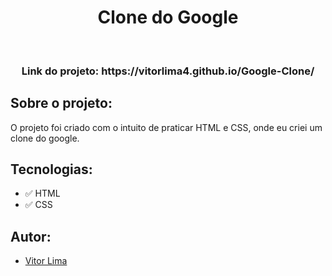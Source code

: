 <h1 align="center"><b>Clone do Google</b></h1>

<br>

<h3 align="center">Link do projeto:
https://vitorlima4.github.io/Google-Clone/</h3>

## Sobre o projeto: 

O projeto foi criado com o intuito de praticar HTML e CSS, onde eu criei um clone do google.

## Tecnologias:

- ✅ HTML
- ✅ CSS

## Autor:

- [Vitor Lima](https://github.com/vitorlima4)
